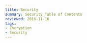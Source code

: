 ```yaml
---
title: Security
summary: Security Table of Contents
reviewed: 2016-11-16
tags:
- Encryption
- Security
---
```

